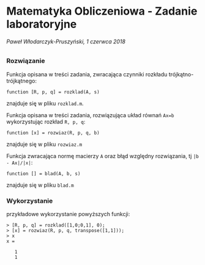 # Matematyka Obliczeniowa - Zadanie laboratoryjne
###### Paweł Włodarczyk-Pruszyński, 1 czerwca 2018


### Rozwiązanie

Funkcja opisana w treści zadania, zwracająca czynniki rozkładu trójkątno-trójkątnego:  
```
function [R, p, q] = rozklad(A, s)
```  
znajduje się w pliku `rozklad.m`.

Funkcja opisana w treści zadania, rozwiązująca układ równań `Ax=b` wykorzystując rozkład `R, p, q`:  
```
function [x] = rozwiaz(R, p, q, b)
```  
znajduje się w pliku `rozwiaz.m`

Funkcja zwracająca normę macierzy `A` oraz błąd względny rozwiązania, tj `|b - Ax|/|x|`:  
``` 
function [] = blad(A, b, s)
```
znajduje się w pliku `blad.m`

### Wykorzystanie

przykładowe wykorzystanie powyższych funkcji:  
```
> [R, p, q] = rozklad([1,0;0,1], 0);
> [x] = rozwiaz(R, p, q, transpose([1,1]));
> x
x =

   1
   1


```

